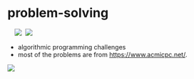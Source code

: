 # problem-solving

&nbsp;&nbsp;&nbsp;&nbsp;<img src="https://img.shields.io/badge/C-A8B9CC?style=flat-square&logo=C&logoColor=white">&nbsp;&nbsp;<img src="https://img.shields.io/badge/C++-00599C?style=flat-square&logo=c%2B%2B&logoColor=white">
* algorithmic programming challenges
* most of the problems are from https://www.acmicpc.net/.

<a href="https://solved.ac/profile/applemint"><img src="https://github-readme-solvedac-hyp3rflow.vercel.app/api/?handle=applemint"></a><br>
